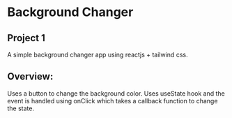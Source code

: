 # Background Changer 
## Project 1

A simple background changer app using reactjs + tailwind css.
## Overview:
Uses a button to change the background color. Uses useState hook and the event is handled using onClick which takes a callback function to change the state.
